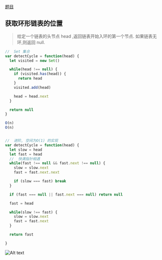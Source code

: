 [题目](https://leetcode.cn/leetbook/read/linked-list/jjhf6/)

## 获取环形链表的位置

> 给定一个链表的头节点  head ,返回链表开始入环的第一个节点.  如果链表无环,则返回 null. 

```js
//  Set 集合
var detectCycle = function(head) {
  let visited = new Set()

  while(head !== null) {
    if (visited.has(head)) {
      return head
    }
    visited.add(head)

    head = head.next
  }

  return null
}

O(n)
O(n)


//  进阶, 空间为O(1) 的实现
var detectCycle = function(head) {
  let slow = head
  let fast = head
  //  快满指针相遇
  while(fast !== null && fast.next !== null) {
    slow = slow.next
    fast = fast.next.next

    if (slow === fast) break
  }

  if (fast === null || fast.next === null) return null

  fast = head

  while(slow !== fast) {
    slow = slow.next
    fast = fast.next
  }

  return fast

}
```
![Alt text](../../images/入环节点.png)
